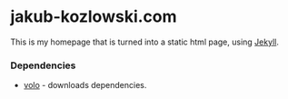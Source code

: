 jakub-kozlowski.com
===================

This is my homepage that is turned into a static html page, using [Jekyll](https://github.com/mojombo/jekyll).

### Dependencies

* [volo](https://github.com/volojs/volo) - downloads dependencies.